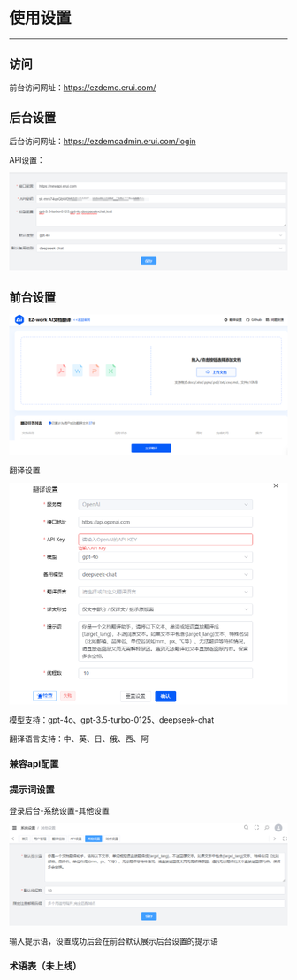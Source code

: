 # 使用设置

---

## 访问

前台访问网址：https://ezdemo.erui.com/

## 后台设置

后台访问网址：https://ezdemoadmin.erui.com/login

API设置：

![alt text](image-3.png)

## 前台设置

![alt text](image-1.png)

翻译设置

![alt text](image-2.png)

模型支持：gpt-4o、gpt-3.5-turbo-0125、deepseek-chat

翻译语言支持：中、英、日、俄、西、阿

### 兼容api配置

### 提示词设置

登录后台-系统设置-其他设置

![alt text](image.png)

输入提示语，设置成功后会在前台默认展示后台设置的提示语

### 术语表（未上线）